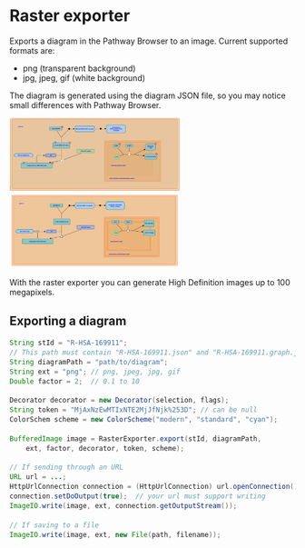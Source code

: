 # Raster exporter
Exports a diagram in the Pathway Browser to an image. Current supported formats are:

* png (transparent background)
* jpg, jpeg, gif (white background)

The diagram is generated using the diagram JSON file, so you may notice  small differences with Pathway Browser.

<div>
<img src=doc/R-HSA-169911_pathway-browser.png width=300/>
<img src=doc/R-HSA-169911_diagram-exporter.png width=300/>
</div>

With the raster exporter you can generate High Definition images up to 100 megapixels.

## Exporting a diagram

```java
String stId = "R-HSA-169911";
// This path must contain "R-HSA-169911.json" and "R-HSA-169911.graph.json" files
String diagramPath = "path/to/diagram";
String ext = "png"; // png, jpeg, jpg, gif
Double factor = 2;  // 0.1 to 10

Decorator decorator = new Decorator(selection, flags);
String token = "MjAxNzEwMTIxNTE2MjJfNjk%253D"; // can be null
ColorSchem scheme = new ColorScheme("modern", "standard", "cyan");

BufferedImage image = RasterExporter.export(stId, diagramPath,
	ext, factor, decorator, token, scheme);

// If sending through an URL
URL url = ...;
HttpUrlConnection connection = (HttpUrlConnection) url.openConnection();
connection.setDoOutput(true);  // your url must support writing
ImageIO.write(image, ext, connection.getOutputStream());

// If saving to a file
ImageIO.write(image, ext, new File(path, filename));
```
